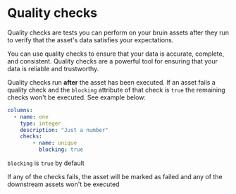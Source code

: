 # Quality checks

Quality checks are tests you can perform on your bruin assets after they run to verify that the asset's data satisfies your expectations. 

You can use quality checks to ensure that your data is accurate, complete, and consistent. Quality checks are a powerful tool for ensuring that your data is reliable and trustworthy.

Quality checks run **after** the asset has been executed. If an asset fails a quality check and the `blocking` attribute of that check is `true` the remaining checks won't be executed. See example below:

```yaml
columns:
  - name: one
    type: integer
    description: "Just a number"
    checks:
        - name: unique
          blocking: true
```

`blocking` is `true` by default  

If any of the checks fails, the asset will be marked as failed and any of the downstream assets won't be executed